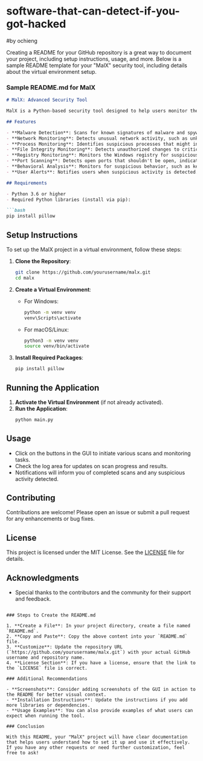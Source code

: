 # software-that-can-detect-if-you-got-hacked
#by ochieng

Creating a README for your GitHub repository is a great way to document your project, including setup instructions, usage, and more. Below is a sample README template for your "MalX" security tool, including details about the virtual environment setup.

### Sample README.md for MalX

```markdown
# MalX: Advanced Security Tool

MalX is a Python-based security tool designed to help users monitor their systems for potential threats, including malware, unusual network activity, and unauthorized changes. With an intuitive graphical user interface (GUI), MalX aims to provide essential security checks to enhance your digital safety.

## Features

- **Malware Detection**: Scans for known signatures of malware and spyware.
- **Network Monitoring**: Detects unusual network activity, such as unknown IPs and suspicious connections.
- **Process Monitoring**: Identifies suspicious processes that might indicate malware presence.
- **File Integrity Monitoring**: Detects unauthorized changes to critical files.
- **Registry Monitoring**: Monitors the Windows registry for suspicious changes (Windows only).
- **Port Scanning**: Detects open ports that shouldn't be open, indicating potential backdoors or remote access tools (RATs).
- **Behavioral Analysis**: Monitors for suspicious behavior, such as keylogging or abnormal CPU usage.
- **User Alerts**: Notifies users when suspicious activity is detected.

## Requirements

- Python 3.6 or higher
- Required Python libraries (install via pip):

```bash
pip install pillow
```

## Setup Instructions

To set up the MalX project in a virtual environment, follow these steps:

1. **Clone the Repository**:
   ```bash
   git clone https://github.com/yourusername/malx.git
   cd malx
   ```

2. **Create a Virtual Environment**:
   - For Windows:
     ```bash
     python -m venv venv
     venv\Scripts\activate
     ```
   - For macOS/Linux:
     ```bash
     python3 -m venv venv
     source venv/bin/activate
     ```

3. **Install Required Packages**:
   ```bash
   pip install pillow
   ```

## Running the Application

1. **Activate the Virtual Environment** (if not already activated).
2. **Run the Application**:
   ```bash
   python main.py
   ```

## Usage

- Click on the buttons in the GUI to initiate various scans and monitoring tasks.
- Check the log area for updates on scan progress and results.
- Notifications will inform you of completed scans and any suspicious activity detected.

## Contributing

Contributions are welcome! Please open an issue or submit a pull request for any enhancements or bug fixes.

## License

This project is licensed under the MIT License. See the [LICENSE](LICENSE) file for details.

## Acknowledgments

- Special thanks to the contributors and the community for their support and feedback.
```

### Steps to Create the README.md

1. **Create a File**: In your project directory, create a file named `README.md`.
2. **Copy and Paste**: Copy the above content into your `README.md` file.
3. **Customize**: Update the repository URL (`https://github.com/yourusername/malx.git`) with your actual GitHub username and repository name.
4. **License Section**: If you have a license, ensure that the link to the `LICENSE` file is correct.

### Additional Recommendations

- **Screenshots**: Consider adding screenshots of the GUI in action to the README for better visual context.
- **Installation Instructions**: Update the instructions if you add more libraries or dependencies.
- **Usage Examples**: You can also provide examples of what users can expect when running the tool.

### Conclusion

With this README, your "MalX" project will have clear documentation that helps users understand how to set it up and use it effectively. If you have any other requests or need further customization, feel free to ask!
